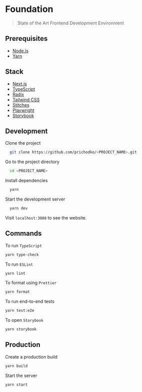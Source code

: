 # Foundation

> State of the Art Frontend Development Environment

## Prerequisites

- [Node.js](https://nodejs.org/en/)
- [Yarn](https://yarnpkg.com/)

## Stack

- [Next.js](https://nextjs.org/)
- [TypeScript](https://www.typescriptlang.org/)
- [Radix](https://www.radix-ui.com/)
- [Tailwind CSS](https://tailwindcss.com/)
- [Stitches](https://stitches.dev/)
- [Playwright](https://playwright.dev/)
- [Storybook](https://storybook.js.org/)

## Development

Clone the project

```bash
  git clone https://github.com/prichodko/<PROJECT_NAME>.git
```

Go to the project directory

```bash
  cd <PROJECT_NAME>
```

Install dependencies

```bash
  yarn
```

Start the development server

```bash
  yarn dev
```

Visit `localhost:3000` to see the website.

## Commands

To run `TypeScript`

```bash
yarn type-check
```

To run `ESLint`

```bash
yarn lint
```

To format using `Prettier`

```bash
yarn format
```

To run end-to-end tests

```bash
yarn test:e2e
```

To open `Storybook`

```bash
yarn storybook
```

## Production

Create a production build

```bash
yarn build
```

Start the server

```bash
yarn start
```
